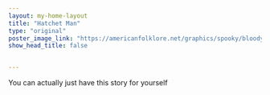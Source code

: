 ```yaml
---
layout: my-home-layout
title: "Hatchet Man"
type: "original"
poster_image_link: "https://americanfolklore.net/graphics/spooky/bloody-mary-whales.jpg"
show_head_title: false


---
```




You can actually just have this story for yourself 
